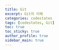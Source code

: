 ```yaml
---
title: Git
excerpt: Git의 이해
categories: codestates
tags: [codestates, Git]
toc: true
toc_sticky: true
author_profile: true
sidebar_main: true
---
```


